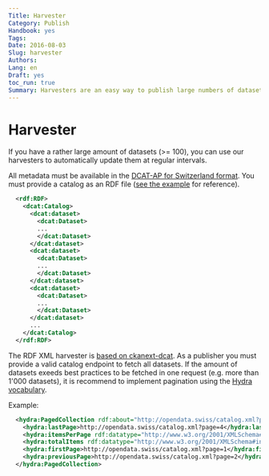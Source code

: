 ```yaml
---
Title: Harvester
Category: Publish
Handbook: yes
Tags:
Date: 2016-08-03
Slug: harvester
Authors:
Lang: en
Draft: yes
toc_run: true
Summary: Harvesters are an easy way to publish large numbers of datasets. The only requirement is to have metadata available in the DCAT-AP Switzerland format via a URL.
---
```


<a name="harvester"></a>
# Harvester

If you have a rather large amount of datasets (>= 100), you can use our harvesters to automatically update them at regular intervals.

All metadata must be available in the [DCAT-AP for Switzerland format](/en/library/ch-dcat-ap). You must provide a catalog as an RDF file ([see the example](/samples/ogdch_dcatap_import.rdf) for reference).

```xml
  <rdf:RDF>
    <dcat:Catalog>
      <dcat:dataset>
        <dcat:Dataset>
        ...
        </dcat:Dataset>
      </dcat:dataset>
      <dcat:dataset>
        <dcat:Dataset>
        ...
        </dcat:Dataset>
      </dcat:dataset>
      <dcat:dataset>
        <dcat:Dataset>
        ...
        </dcat:Dataset>
      </dcat:dataset>
      ...
    </dcat:Catalog>
  </rdf:RDF>
```

The RDF XML harvester is [based on ckanext-dcat](https://github.com/ckan/ckanext-dcat#rdf-dcat-harvester>). As a publisher you must provide a valid catalog endpoint to fetch all datasets.
If the amount of datasets exeeds best practices to be fetched in one request (e.g. more than 1'000 datasets), it is recommend to implement pagination using the [Hydra vocabulary](http://www.w3.org/ns/hydra/spec/latest/core/).

Example:

```xml
  <hydra:PagedCollection rdf:about="http://opendata.swiss/catalog.xml?page=3">
    <hydra:lastPage>http://opendata.swiss/catalog.xml?page=4</hydra:lastPage>
    <hydra:itemsPerPage rdf:datatype="http://www.w3.org/2001/XMLSchema#integer">1000</hydra:itemsPerPage>
    <hydra:totalItems rdf:datatype="http://www.w3.org/2001/XMLSchema#integer">3479</hydra:totalItems>
    <hydra:firstPage>http://opendata.swiss/catalog.xml?page=1</hydra:firstPage>
    <hydra:previousPage>http://opendata.swiss/catalog.xml?page=2</hydra:previousPage>
  </hydra:PagedCollection>
```

